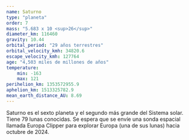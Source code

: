 ```yaml
---
name: Saturno
type: "planeta"
order: 7
mass: "5.683 x 10 <sup>26</sup>"
diameter_km: 116460
gravity: 10.44
orbital_period: "29 años terrestres"
orbital_velocity_kmh: 34820.6
escape_velocity_kmh: 127764
age: "4,503 miles de millones de años"
temperature:
    min: -163
    max: 121
perihelion_km: 1353572955.9
aphelion_km: 1513325782.9
mean_earth_distance_AU: 8.69
---
```


Saturno es el sexto planeta y el segundo más grande del Sistema solar. Tiene 79 lunas conocidas. Se espera que se envíe una sonda espacial llamada Europa Clipper para explorar Europa (una de sus lunas) hacia octubre de 2024.